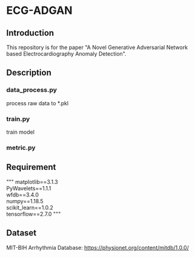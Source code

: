 # ECG-ADGAN

## Introduction
This repository is for the paper "A Novel Generative Adversarial Network based Electrocardiography Anomaly Detection".

## Description
### data_process.py
process raw data to *.pkl
### train.py
train model
### metric.py


## Requirement
"""
matplotlib==3.1.3\
PyWavelets==1.1.1\
wfdb==3.4.0\
numpy==1.18.5\
scikit_learn==1.0.2\
tensorflow==2.7.0
"""

## Dataset
MIT-BIH Arrhythmia Database: https://physionet.org/content/mitdb/1.0.0/
